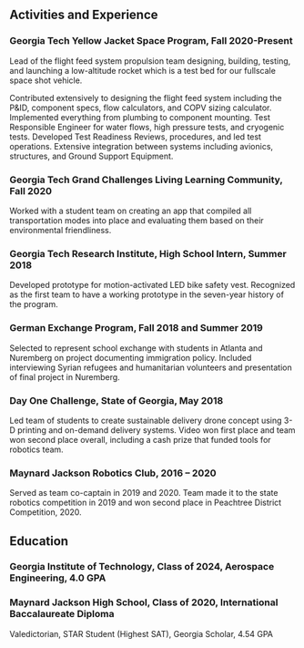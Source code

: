 ## Activities and Experience	

### Georgia Tech Yellow Jacket Space Program, Fall 2020-Present
Lead of the flight feed system propulsion team designing, building, testing, and launching a low-altitude rocket which is a test bed for our fullscale space shot vehicle.

Contributed extensively to designing the flight feed system including the P&ID, component specs, flow calculators, and COPV sizing calculator. Implemented everything from plumbing to component mounting. Test Responsible Engineer for water flows, high pressure tests, and cryogenic tests. Developed Test Readiness Reviews, procedures, and led test operations. Extensive integration between systems including avionics, structures, and Ground Support Equipment.

### Georgia Tech Grand Challenges Living Learning Community, Fall 2020
Worked with a student team on creating an app that compiled all transportation modes into place and evaluating them based on their environmental friendliness.

### Georgia Tech Research Institute, High School Intern, Summer 2018
Developed prototype for motion-activated LED bike safety vest. Recognized as the first team to have a working prototype in the seven-year history of the program.

### German Exchange Program, Fall 2018 and Summer 2019
Selected to represent school exchange with students in Atlanta and Nuremberg on project documenting immigration policy. Included interviewing Syrian refugees and humanitarian volunteers and presentation of final project in Nuremberg.

### Day One Challenge, State of Georgia, May 2018
Led team of students to create sustainable delivery drone concept using 3-D printing and on-demand delivery systems. Video won first place and team won second place overall, including a cash prize that funded tools for robotics team.

### Maynard Jackson Robotics Club, 2016 – 2020
Served as team co-captain in 2019 and 2020. Team made it to the state robotics competition in 2019 and won second place in Peachtree District Competition, 2020.

## Education

### Georgia Institute of Technology, Class of 2024, Aerospace Engineering, 4.0 GPA

### Maynard Jackson High School, Class of 2020, International Baccalaureate Diploma
Valedictorian, STAR Student (Highest SAT), Georgia Scholar, 4.54 GPA